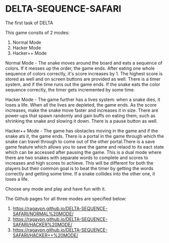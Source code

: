 # DELTA-SEQUENCE-SAFARI

The first task of DELTA

This game consits of 2 modes:
  1. Normal Mode
  2. Hacker Mode
  3. Hacker++ Mode

Normal Mode - The snake moves around the board and eats a sequence of colors. If it messes up the order, the game ends. After eating one whole sequence of colors correctly, it's score increases by 1. The highest score is stored as well and on screen buttons are provided as well. There is a timer system, and if the time runs out the game ends. If the snake eats the color sequence correctly, the timer gets incremented by some time.

Hacker Mode - The game further has a lives system: when a snake dies, it loses a life. When all the lives are depleted, the game ends. As the score increases, make the snake move faster and increases it in size. There are power-ups that spawn randomly and gain buffs on eating them, such as shrinking the snake and slowing it down. There is a pause button as well.

Hacker++ Mode - The game has obstacles moving in the game and if the snake ats it, the game ends. There is a portal in the game through which the snake can travel through to come out of the other portal.There is a save game feature which allows you to save the game and relaod to its eact state which can be accessed after pausing the game. This is a dual mode where there are two snakes with separate words to complete and scores to increases and high scores to achieve. This will be different for both the players but their common goal is to beat the timer by getting the words correctly and getting some time. If a snake collides into the other one, it loses a life.

Choose any mode and play and have fun with it. 

The Github pages for all three modes are specified below:
1. https://ragavpn.github.io/DELTA-SEQUENCE-SAFARI/NORMAL%20MODE/
2. https://ragavpn.github.io/DELTA-SEQUENCE-SAFARI/HACKER%20MODE/
3. https://ragavpn.github.io/DELTA-SEQUENCE-SAFARI/HACKER++%20MODE/
